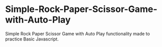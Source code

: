 # Simple-Rock-Paper-Scissor-Game-with-Auto-Play

Simple Rock Paper Scissor Game with Auto Play functionality made to practice Basic Javascript.

